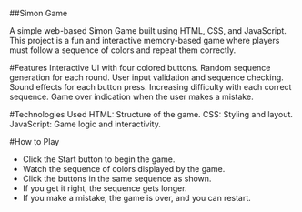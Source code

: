 ##Simon Game

A simple web-based Simon Game built using HTML, CSS, and JavaScript. This project is a fun and interactive memory-based game where players must follow a sequence of colors and repeat them correctly.

#Features
    Interactive UI with four colored buttons.
    Random sequence generation for each round.
    User input validation and sequence checking.
    Sound effects for each button press.
    Increasing difficulty with each correct sequence.
    Game over indication when the user makes a mistake.

#Technologies Used
HTML: Structure of the game.
CSS: Styling and layout.
JavaScript: Game logic and interactivity.

#How to Play
- Click the Start button to begin the game.
- Watch the sequence of colors displayed by the game.
- Click the buttons in the same sequence as shown.
- If you get it right, the sequence gets longer.
- If you make a mistake, the game is over, and you can restart.
